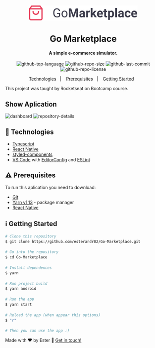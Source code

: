 <p align="center">
  <img alt="logo" src="src/assets/logo@2x.png" />
</p>

<h1 align="center">
      Go Marketplace
</h1>

<h4 align="center">
  A simple e-commerce simulator.
</h4>

<p align="center">
  <img alt="github-top-language" src="https://img.shields.io/github/languages/top/esterandr02/Go-Marketplace">  
  <img alt="github-repo-size" src="https://img.shields.io/github/repo-size/esterandr02/Go-Marketplace?color=red">
  <img alt="github-last-commit" src="https://img.shields.io/github/last-commit/esterandr02/Go-Marketplace?color=green">
  <img alt="github-repo-license" src="https://img.shields.io/static/v1?label=license&message=MIT&color=blueviolet">
</p>

<p align="center">
  <a href="#rocket-technologies">Technologies</a>&nbsp;&nbsp;&nbsp;|&nbsp;&nbsp;&nbsp;
  <a href="#warning-prerequisites">Prerequisites</a>&nbsp;&nbsp;&nbsp;|&nbsp;&nbsp;&nbsp;
  <a href="#information_source-getting-started">Getting Started</a>&nbsp;&nbsp;&nbsp;
</p>

This project was taught by Rocketseat on Bootcamp course.

## Show Aplication
<img alt="dashboard" src="src/assets/dashboard.png"/>
<img alt="repository-details" src="src/assets/repository-details.png"/>

## :rocket: Technologies

-  [Typescript](https://www.typescriptlang.org/)
-  [React Native](https://reactnative.dev/docs/getting-started)
-  [styled-components](https://www.styled-components.com/)
-  [VS Code](https://code.visualstudio.com/) with [EditorConfig](https://editorconfig.org/) and [ESLint](https://eslint.org/docs/user-guide/getting-started)

## :warning: Prerequisites

To run this aplication you need to download:
- [Git](https://git-scm.com)
- [Yarn v1.13](https://yarnpkg.com/getting-started) - package manager
- [React Native](https://reactnative.dev/docs/getting-started)

  
## :information_source: Getting Started

```bash
# Clone this repository
$ git clone https://github.com/esterandr02/Go-Marketplace.git

# Go into the repository
$ cd Go-Marketplace

# Install dependences
$ yarn

# Run project build
$ yarn android

# Run the app
$ yarn start

# Reload the app (when appear this options)
$ "r"

# Then you can use the app :)
```
Made with ♥ by Ester :wave: [Get in touch!](https://www.linkedin.com/in/ester-albuquerque-3589911a6/)
